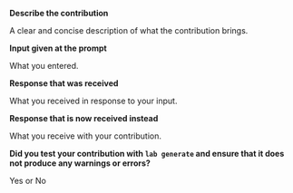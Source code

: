 **Describe the contribution**

A clear and concise description of what the contribution brings.


**Input given at the prompt**

What you entered.


**Response that was received**

What you received in response to your input.


**Response that is now received instead**

What you receive with your contribution.


**Did you test your contribution with `lab generate` and ensure that it does not produce any warnings or errors?**

Yes or No
